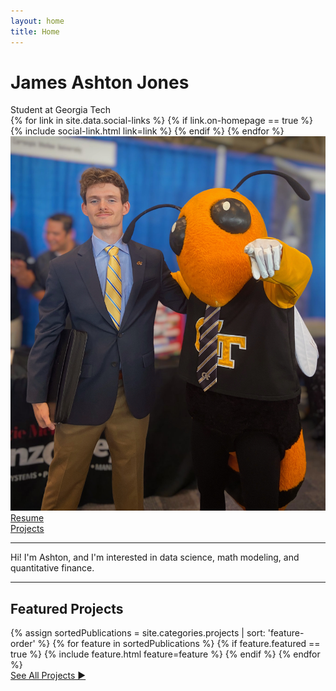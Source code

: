 ```yaml
---
layout: home
title: Home
---
```


<div id="intro-wrapper" class="l-text">
	<div id="intro-title-wrapper">
		<div id="intro-title-text-wrapper">
			<h1 id="intro-title">James Ashton Jones</h1>
			<div id="intro-subtitle">Student at Georgia Tech</div>
			<div id="intro-title-socials">
				{% for link in site.data.social-links %}
					{% if link.on-homepage == true %}
						{% include social-link.html link=link %}
					{% endif %}
				{% endfor %}
			</div>
		</div>
		<div id="intro-image-wrapper">
			<!-- <img id="intro-image" src="/images/msft.jpg"></div> -->
			<img id="intro-image" src="/images/casual.jpg">
		</div>
	</div>
	<div id="everything-else" class="l-middle">
		<a href="/resume.pdf"><div><i class="fa fa-portrait icon icon-right-space"></i>Resume</div></a>
		<a href="/projects"><div><i class="fas fa-laptop-code icon icon-right-space"></i>Projects</div></a>
	</div>
	<hr class="l-middle home-hr">
	<div>
		Hi! I'm Ashton, and I'm interested in data science, math modeling, and quantitative finance.
	</div>
</div>

<hr class="l-middle home-hr">

<!-- <h2 class="feature-title">Featured <a href="/projects">Projects</a></h2> -->
<h2 class="feature-title">Featured Projects</h2>

<div class="cover-wrapper cover-wrapper-3-col l-page">
	{% assign sortedPublications = site.categories.projects | sort: 'feature-order' %}
	{% for feature in sortedPublications %}
		{% if feature.featured == true %}
			{% include feature.html feature=feature %}
		{% endif %}
	{% endfor %}
</div>

<div id="everything-else" class="see-all">
	<a href="/projects"><div>See All Projects ►</div></a>
</div>
